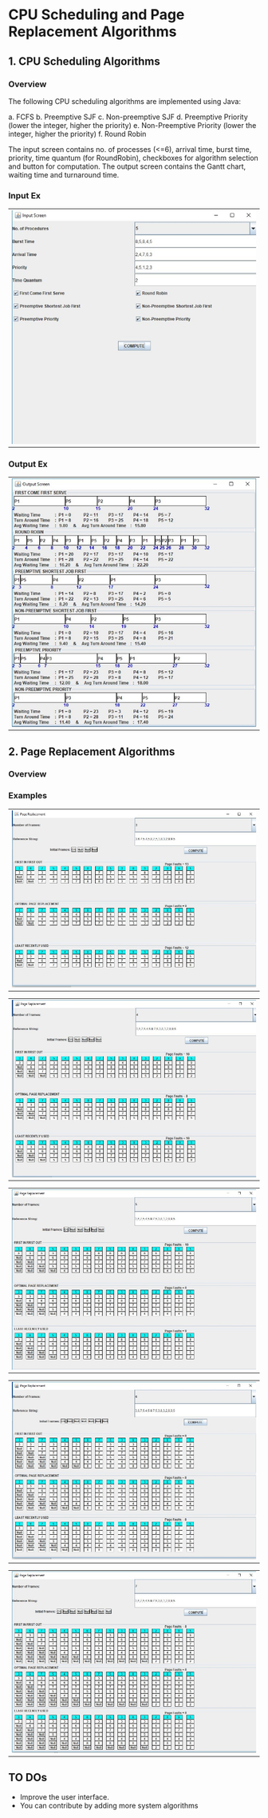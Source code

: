# CPU Scheduling and Page Replacement Algorithms

## 1. CPU Scheduling Algorithms

### Overview 

The following CPU scheduling algorithms are implemented using Java:

  a. FCFS
  b. Preemptive SJF
  c. Non-preemptive SJF
  d. Preemptive Priority (lower the integer, higher the priority)
  e. Non-Preemptive Priority (lower the integer, higher the priority)
  f. Round Robin
  
The input screen contains no. of processes (<=6), arrival time, burst time, priority, time quantum (for RoundRobin), checkboxes for algorithm selection and button for computation.
The output screen contains the Gantt chart, waiting time and turnaround time.

### Input Ex

  <table>
    <tr>
     <td><img src="/ScreenShots/1.jpg"></td>
    </tr>
  </table>
  
### Output Ex

  <table>
    <tr>
     <td><img src="/ScreenShots/2.jpg"></td>
    </tr>
  </table>

## 2. Page Replacement Algorithms

### Overview 

### Examples

  <table>
    <tr>
     <td><img src="/ScreenShots/3.jpg"></td>
    </tr>
  </table>
  
  <table>
    <tr>
     <td><img src="/ScreenShots/4.jpg"></td>
    </tr>
  </table>  
  
  <table>
    <tr>
     <td><img src="/ScreenShots/5.jpg"></td>
    </tr>
  </table>
  
  <table>
    <tr>
     <td><img src="/ScreenShots/6.jpg"></td>
    </tr>
  </table>  
  
  <table>
    <tr>
     <td><img src="/ScreenShots/7.jpg"></td>
    </tr>
  </table>  
  
  ## TO DOs
  
  * Improve the user interface.
  * You can contribute by adding more system algorithms
